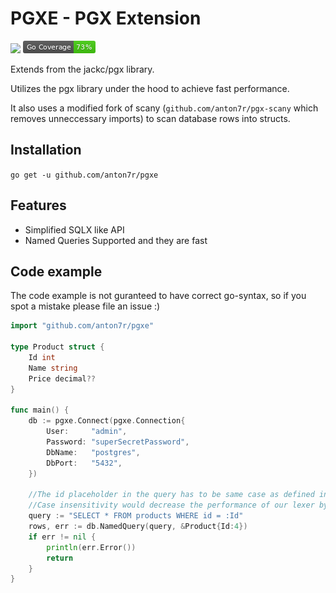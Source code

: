 # PGXE - PGX Extension

[![](https://godoc.org/github.com/anton7r/pgxe?status.svg)](https://pkg.go.dev/github.com/anton7r/pgxe)
![Coverage](./coverage_badge.png)

Extends from the jackc/pgx library.

Utilizes the pgx library under the hood to achieve fast performance.

It also uses a modified fork of scany (`github.com/anton7r/pgx-scany` which removes unneccessary imports) to scan database rows into structs.

## Installation

`go get -u github.com/anton7r/pgxe`

## Features

- Simplified SQLX like API
- Named Queries Supported and they are fast

## Code example

The code example is not guranteed to have correct go-syntax, so if you spot a mistake please file an issue :)

```go
import "github.com/anton7r/pgxe"

type Product struct {
    Id int
    Name string
    Price decimal??
}

func main() {
    db := pgxe.Connect(pgxe.Connection{
        User:     "admin",
        Password: "superSecretPassword",
        DbName:   "postgres",
        DbPort:   "5432",
    })

    //The id placeholder in the query has to be same case as defined in the struct so that the field can be found
    //Case insensitivity would decrease the performance of our lexer by at the worst case ~5x, so it is better for it to be case sensitive
    query := "SELECT * FROM products WHERE id = :Id"
    rows, err := db.NamedQuery(query, &Product{Id:4})
    if err != nil {
        println(err.Error())
        return
    }
}
```
